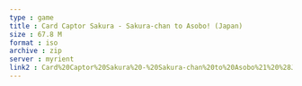 ```yaml
---
type : game
title : Card Captor Sakura - Sakura-chan to Asobo! (Japan)
size : 67.8 M
format : iso
archive : zip
server : myrient
link2 : Card%20Captor%20Sakura%20-%20Sakura-chan%20to%20Asobo%21%20%28Japan%29
---
```

